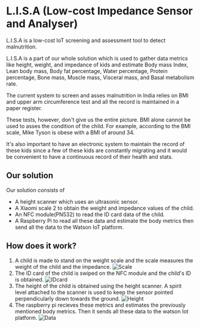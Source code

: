 # L.I.S.A (Low-cost Impedance Sensor and Analyser)

L.I.S.A is a low-cost IoT screening and assessment tool to detect malnutrition.  

L.I.S.A is a part of our whole solution which is used to gather data metrics like height, weight, and impedance of kids and estimate Body mass Index, Lean body mass, Body fat percentage, Water percentage, Protein percentage, Bone mass, Muscle mass, Visceral mass, and Basal metabolism rate.

The current system to screen and asses malnutrition in India relies on BMI and upper arm circumference test and all the record is maintained in a paper register. 

These tests, however, don't give us the entire picture. BMI alone cannot be used to asses the condition of the child. For example, according to the BMI scale, Mike Tyson is obese with a BMI of around 34.

It's also important to have an electronic system to maintain the record of these kids since a few of these kids are constantly migrating and it would be convenient to have a continuous record of their health and stats. 

## Our solution

Our solution consists of 
* A height scanner which uses an ultrasonic sensor.
* A Xiaomi scale 2 to obtain the weight and impedance values of the child.
* An NFC module(PN532) to read the ID card data of the child.
* A Raspberry Pi to read all these data and estimate the body metrics then send all the data to the Watson IoT platform.

## How does it work?

1. A child is made to stand on the weight scale and the scale measures the weight of the child and the impedance.
![Scale](https://github.com/malnou-org/malnou/blob/master/L.I.S.A/Images/scaletest.jpeg)
2. The ID card of the child is swiped on the NFC module and the child's ID is obtained.
![IDcard](https://github.com/malnou-org/malnou/blob/master/L.I.S.A/Images/IDcard.jpg)
3. The height of the child is obtained using the height scanner. A spirit level attached to the scanner is used to keep the sensor pointed perpendicularly down towards the ground.
![Height](https://github.com/malnou-org/malnou/blob/master/L.I.S.A/Images/heightscannerTest.jpg)
4. The raspberry pi recieves these metrics and estimates the previously mentioned body metrics. Then it sends all these data to the watson Iot platform.
![Data](https://github.com/malnou-org/malnou/blob/master/L.I.S.A/Images/data.png)
